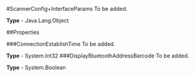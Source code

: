 #ScannerConfig+InterfaceParams
To be added.

**Type** - Java.Lang.Object

##Properties

###ConnectionEstablishTime
To be added.

**Type** - System.Int32
###DisplayBluetoothAddressBarcode
To be added.

**Type** - System.Boolean


